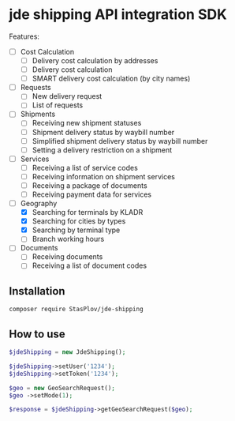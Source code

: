 # jde shipping API integration SDK

Features:

- [ ] Cost Calculation
  - [ ] Delivery cost calculation by addresses
  - [ ] Delivery cost calculation
  - [ ] SMART delivery cost calculation (by city names)
- [ ] Requests
  - [ ] New delivery request
  - [ ] List of requests
- [ ] Shipments
  - [ ] Receiving new shipment statuses
  - [ ] Shipment delivery status by waybill number
  - [ ] Simplified shipment delivery status by waybill number
  - [ ] Setting a delivery restriction on a shipment
- [ ] Services
  - [ ] Receiving a list of service codes
  - [ ] Receiving information on shipment services
  - [ ] Receiving a package of documents
  - [ ] Receiving payment data for services
- [ ] Geography
  - [x] Searching for terminals by KLADR
  - [x] Searching for cities by types
  - [x] Searching by terminal type
  - [ ] Branch working hours
- [ ] Documents
  - [ ] Receiving documents
  - [ ] Receiving a list of document codes

## Installation

```bash
composer require StasPlov/jde-shipping
```

## How to use


```php
$jdeShipping = new JdeShipping();

$jdeShipping->setUser('1234');
$jdeShipping->setToken('1234');

$geo = new GeoSearchRequest();
$geo ->setMode(1);

$response = $jdeShipping->getGeoSearchRequest($geo);
```
